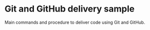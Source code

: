 # Git and GitHub delivery sample

Main commands and procedure to deliver code using Git and GitHub.
